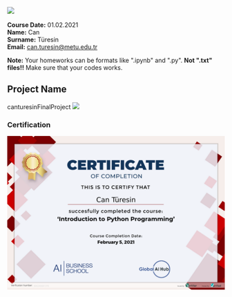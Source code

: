 ![](img/logo.png)

**Course Date:** 01.02.2021  
**Name:** Can  
**Surname:** Türesin  
**Email:** can.turesin@metu.edu.tr  

**Note:** Your homeworks can be formats like ".ipynb" and ".py". **Not ".txt" files!!** Make sure that your codes works.  

## Project Name
canturesinFinalProject
![](code/canturesinFinalProject.ipynb)

### Certification
![](img/800240681378.png)

